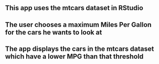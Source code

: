 ## This app uses the mtcars dataset in RStudio
## The user chooses a maximum Miles Per Gallon for the cars he wants to look at
## The app displays the cars in the mtcars dataset which have a lower MPG than that threshold
